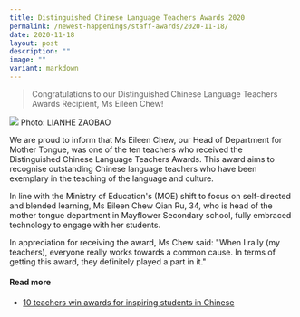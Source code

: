 ```yaml
---
title: Distinguished Chinese Language Teachers Awards 2020
permalink: /newest-happenings/staff-awards/2020-11-18/
date: 2020-11-18
layout: post
description: ""
image: ""
variant: markdown
---
```

> Congratulations to our Distinguished Chinese Language Teachers Awards Recipient, Ms Eileen Chew!

![](/images/Staff%20Awards/Eileen.jpg) Photo: LIANHE ZAOBAO

We are proud to inform that Ms Eileen Chew, our Head of Department for Mother Tongue, was one of the ten teachers who received the Distinguished Chinese Language Teachers Awards. This award aims to recognise outstanding Chinese language teachers who have been exemplary in the teaching of the language and culture.

In line with the Ministry of Education's (MOE) shift to focus on self-directed and blended learning, Ms Eileen Chew Qian Ru, 34, who is head of the mother tongue department in Mayflower Secondary school, fully embraced technology to engage with her students.

In appreciation for receiving the award, Ms Chew said: "When I rally (my teachers), everyone really works towards a common cause. In terms of getting this award, they definitely played a part in it."



#### Read more  
* [10 teachers win awards for inspiring students in Chinese](https://www.straitstimes.com/singapore/parenting-education/10-teachers-win-awards-for-inspiring-students-in-chinese)  